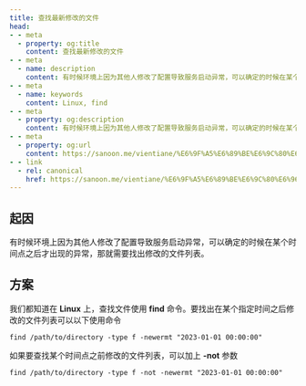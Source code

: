 ```yaml
---
title: 查找最新修改的文件
head:
- - meta
  - property: og:title
    content: 查找最新修改的文件
- - meta
  - name: description
    content: 有时候环境上因为其他人修改了配置导致服务启动异常，可以确定的时候在某个时间点之后才出现的异常，那就需要找出修改的文件列表。
- - meta
  - name: keywords
    content: Linux, find
- - meta
  - property: og:description
    content: 有时候环境上因为其他人修改了配置导致服务启动异常，可以确定的时候在某个时间点之后才出现的异常，那就需要找出修改的文件列表。
- - meta
  - property: og:url
    content: https://sanoon.me/vientiane/%E6%9F%A5%E6%89%BE%E6%9C%80%E6%96%B0%E4%BF%AE%E6%94%B9%E7%9A%84%E6%96%87%E4%BB%B6
- - link
  - rel: canonical
    href: https://sanoon.me/vientiane/%E6%9F%A5%E6%89%BE%E6%9C%80%E6%96%B0%E4%BF%AE%E6%94%B9%E7%9A%84%E6%96%87%E4%BB%B6
---
```


## 起因
有时候环境上因为其他人修改了配置导致服务启动异常，可以确定的时候在某个时间点之后才出现的异常，那就需要找出修改的文件列表。

## 方案

我们都知道在 **Linux** 上，查找文件使用 **find** 命令。要找出在某个指定时间之后修改的文件列表可以以下使用命令

```shell
find /path/to/directory -type f -newermt "2023-01-01 00:00:00"
```

如果要查找某个时间点之前修改的文件列表，可以加上 **-not** 参数
```shell
find /path/to/directory -type f -not -newermt "2023-01-01 00:00:00"
```
    

